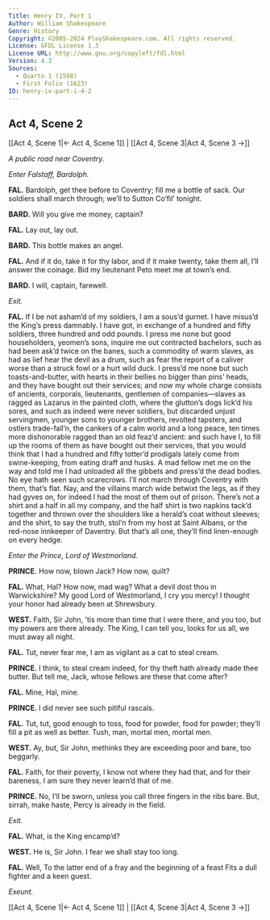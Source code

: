 ```yaml
---
Title: Henry IV, Part 1
Author: William Shakespeare
Genre: History
Copyright: ©2005-2024 PlayShakespeare.com. All rights reserved.
License: GFDL License 1.3
License URL: http://www.gnu.org/copyleft/fdl.html
Version: 4.3
Sources:
  - Quarto 1 (1598)
  - First Folio (1623)
ID: henry-iv-part-i-4-2
---
```


## Act 4, Scene 2
[[Act 4, Scene 1|← Act 4, Scene 1]] | [[Act 4, Scene 3|Act 4, Scene 3 →]]

*A public road near Coventry.*

*Enter Falstaff, Bardolph.*

**FAL.**
Bardolph, get thee before to Coventry; fill me a bottle of sack. Our soldiers shall march through; we’ll to Sutton Co’fil’ tonight.

**BARD.**
Will you give me money, captain?

**FAL.**
Lay out, lay out.

**BARD.**
This bottle makes an angel.

**FAL.**
And if it do, take it for thy labor, and if it make twenty, take them all, I’ll answer the coinage. Bid my lieutenant Peto meet me at town’s end.

**BARD.**
I will, captain, farewell.

*Exit.*

**FAL.**
If I be not asham’d of my soldiers, I am a sous’d gurnet. I have misus’d the King’s press damnably. I have got, in exchange of a hundred and fifty soldiers, three hundred and odd pounds. I press me none but good householders, yeomen’s sons, inquire me out contracted bachelors, such as had been ask’d twice on the banes, such a commodity of warm slaves, as had as lief hear the devil as a drum, such as fear the report of a caliver worse than a struck fowl or a hurt wild duck. I press’d me none but such toasts-and-butter, with hearts in their bellies no bigger than pins’ heads, and they have bought out their services; and now my whole charge consists of ancients, corporals, lieutenants, gentlemen of companies—slaves as ragged as Lazarus in the painted cloth, where the glutton’s dogs lick’d his sores, and such as indeed were never soldiers, but discarded unjust servingmen, younger sons to younger brothers, revolted tapsters, and ostlers trade-fall’n, the cankers of a calm world and a long peace, ten times more dishonorable ragged than an old feaz’d ancient: and such have I, to fill up the rooms of them as have bought out their services, that you would think that I had a hundred and fifty totter’d prodigals lately come from swine-keeping, from eating draff and husks. A mad fellow met me on the way and told me I had unloaded all the gibbets and press’d the dead bodies. No eye hath seen such scarecrows. I’ll not march through Coventry with them, that’s flat. Nay, and the villains march wide betwixt the legs, as if they had gyves on, for indeed I had the most of them out of prison. There’s not a shirt and a half in all my company, and the half shirt is two napkins tack’d together and thrown over the shoulders like a herald’s coat without sleeves; and the shirt, to say the truth, stol’n from my host at Saint Albans, or the red-nose innkeeper of Daventry. But that’s all one, they’ll find linen-enough on every hedge.

*Enter the Prince, Lord of Westmorland.*

**PRINCE.**
How now, blown Jack? How now, quilt?

**FAL.**
What, Hal? How now, mad wag? What a devil dost thou in Warwickshire? My good Lord of Westmorland, I cry you mercy! I thought your honor had already been at Shrewsbury.

**WEST.**
Faith, Sir John, ’tis more than time that I were there, and you too, but my powers are there already. The King, I can tell you, looks for us all, we must away all night.

**FAL.**
Tut, never fear me, I am as vigilant as a cat to steal cream.

**PRINCE.**
I think, to steal cream indeed, for thy theft hath already made thee butter. But tell me, Jack, whose fellows are these that come after?

**FAL.**
Mine, Hal, mine.

**PRINCE.**
I did never see such pitiful rascals.

**FAL.**
Tut, tut, good enough to toss, food for powder, food for powder; they’ll fill a pit as well as better. Tush, man, mortal men, mortal men.

**WEST.**
Ay, but, Sir John, methinks they are exceeding poor and bare, too beggarly.

**FAL.**
Faith, for their poverty, I know not where they had that, and for their bareness, I am sure they never learn’d that of me.

**PRINCE.**
No, I’ll be sworn, unless you call three fingers in the ribs bare. But, sirrah, make haste, Percy is already in the field.

*Exit.*

**FAL.**
What, is the King encamp’d?

**WEST.**
He is, Sir John. I fear we shall stay too long.

**FAL.**
Well,
To the latter end of a fray and the beginning of a feast
Fits a dull fighter and a keen guest.

*Exeunt.*

[[Act 4, Scene 1|← Act 4, Scene 1]] | [[Act 4, Scene 3|Act 4, Scene 3 →]]